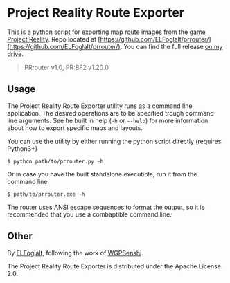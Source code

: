 # Project Reality Route Exporter
This is a python script for exporting map route images from the game [Project Reality](http://www.realitymod.com/). Repo located at [https://github.com/ELFoglalt/prrouter/](https://github.com/ELFoglalt/prrouter/). You can find the full release [on my drive](https://drive.google.com/open?id=1MqVcgVX-yD5X6YvgdP4VvPCCbjJsQKK7).

> PRrouter v1.0, PR:BF2 v1.20.0


## Usage

The Project Reality Route Exporter utility runs as a command line application. The desired operations are to be specified trough command line arguments. See he built in help (`-h` or `--help`) for more information about how to export specific maps and layouts.

You can use the utility by either running the python script directly (requires Python3+)
```
$ python path/to/prrouter.py -h
```

Or in case you have the built standalone executible, run it from the command line
```
$ path/to/prrouter.exe -h
```

The router uses ANSI escape sequences to format the output, so it is recommended that you use a combaptible command line.


 ## Other
By [ELFoglalt](https://github.com/ELFoglalt/), following the work of [WGPSenshi](https://github.com/WGPSenshi).

The Project Reality Route Exporter is distributed under the Apache License 2.0.